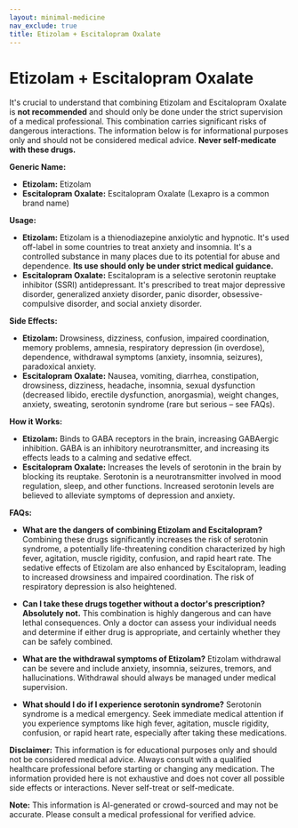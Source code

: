 ```yaml
---
layout: minimal-medicine
nav_exclude: true
title: Etizolam + Escitalopram Oxalate
---
```


# Etizolam + Escitalopram Oxalate

It's crucial to understand that combining Etizolam and Escitalopram Oxalate is **not recommended** and should only be done under the strict supervision of a medical professional.  This combination carries significant risks of dangerous interactions.  The information below is for informational purposes only and should not be considered medical advice.  **Never self-medicate with these drugs.**

**Generic Name:**

* **Etizolam:** Etizolam
* **Escitalopram Oxalate:** Escitalopram Oxalate (Lexapro is a common brand name)


**Usage:**

* **Etizolam:**  Etizolam is a thienodiazepine anxiolytic and hypnotic. It's used off-label in some countries to treat anxiety and insomnia.  It's a controlled substance in many places due to its potential for abuse and dependence.  **Its use should only be under strict medical guidance.**
* **Escitalopram Oxalate:** Escitalopram is a selective serotonin reuptake inhibitor (SSRI) antidepressant.  It's prescribed to treat major depressive disorder, generalized anxiety disorder, panic disorder, obsessive-compulsive disorder, and social anxiety disorder.


**Side Effects:**

* **Etizolam:**  Drowsiness, dizziness, confusion, impaired coordination, memory problems, amnesia, respiratory depression (in overdose), dependence, withdrawal symptoms (anxiety, insomnia, seizures), paradoxical anxiety.
* **Escitalopram Oxalate:** Nausea, vomiting, diarrhea, constipation, drowsiness, dizziness, headache, insomnia, sexual dysfunction (decreased libido, erectile dysfunction, anorgasmia), weight changes, anxiety, sweating, serotonin syndrome (rare but serious – see FAQs).


**How it Works:**

* **Etizolam:**  Binds to GABA receptors in the brain, increasing GABAergic inhibition.  GABA is an inhibitory neurotransmitter, and increasing its effects leads to a calming and sedative effect.
* **Escitalopram Oxalate:**  Increases the levels of serotonin in the brain by blocking its reuptake. Serotonin is a neurotransmitter involved in mood regulation, sleep, and other functions.  Increased serotonin levels are believed to alleviate symptoms of depression and anxiety.


**FAQs:**

* **What are the dangers of combining Etizolam and Escitalopram?** Combining these drugs significantly increases the risk of serotonin syndrome, a potentially life-threatening condition characterized by high fever, agitation, muscle rigidity, confusion, and rapid heart rate.  The sedative effects of Etizolam are also enhanced by Escitalopram, leading to increased drowsiness and impaired coordination.  The risk of respiratory depression is also heightened.

* **Can I take these drugs together without a doctor's prescription?** **Absolutely not.** This combination is highly dangerous and can have lethal consequences.  Only a doctor can assess your individual needs and determine if either drug is appropriate, and certainly whether they can be safely combined.

* **What are the withdrawal symptoms of Etizolam?**  Etizolam withdrawal can be severe and include anxiety, insomnia, seizures, tremors, and hallucinations.  Withdrawal should always be managed under medical supervision.

* **What should I do if I experience serotonin syndrome?**  Serotonin syndrome is a medical emergency.  Seek immediate medical attention if you experience symptoms like high fever, agitation, muscle rigidity, confusion, or rapid heart rate, especially after taking these medications.


**Disclaimer:** This information is for educational purposes only and should not be considered medical advice.  Always consult with a qualified healthcare professional before starting or changing any medication.  The information provided here is not exhaustive and does not cover all possible side effects or interactions.  Never self-treat or self-medicate.


**Note:** This information is AI-generated or crowd-sourced and may not be accurate. Please consult a medical professional for verified advice.